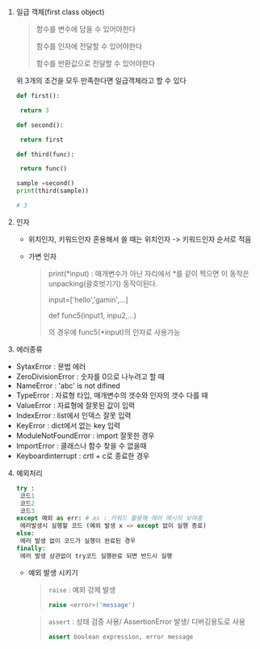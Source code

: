 1. 일급 객체(first class object)

   > 함수를 변수에 담을 수 있어야한다
   >
   > 함수를 인자에 전달할 수 있어야한다
   >
   > 함수를 반환값으로 전달할 수 있어야한다

   위 3개의 조건을 모두 만족한다면 일급객체라고 할 수 있다

   ```python
   def first():
   
   	return 3
   
   def second():
   
   	return first
   
   def third(func):
   
   	return func()
   
   sample =second()
   print(third(sample))
   
   # 3 
   ```



2. 인자

   - 위치인자, 키워드인자 혼용해서 쓸 때는 위치인자 -> 키워드인자 순서로 적음

   - 가변 인자

     >print(*input)  : 매개변수가 아닌 자리에서 *를 같이 찍으면 이 동작은 unpacking(괄호벗기기) 동작이된다. 
     >
     >
     >
     >input=['hello','gamin',...]
     >
     >def func5(input1, inpu2,...)
     >
     >의 경우에 func5(*input)의 인자로 사용가능



3. 에러종류

- SytaxError : 문법 에러
- ZeroDivisionError : 숫자를 0으로 나누려고 할 때
- NameError : 'abc' is not difined
- TypeError : 자료형 타입, 매개변수의 갯수와 인자의 갯수 다를 때
- ValueError : 자료형에 잘못된 값이 입력
- IndexError : list에서 인덱스 잘못 입력
- KeyError : dict에서 없는 key 입력
- ModuleNotFoundError : import 잘못한 경우
- ImportError : 클래스나 함수 찾을 수 없을때
- Keyboardinterrupt : crtl + c로 종료한 경우



4. 예외처리

   ```python
   try :
   	코드1
   	코드2
   	코드3
   except 예외 as err: # as : 키워드 활용해 에러 메시지 보여줌
   	에러발생시 실행할 코드 (예외 발생 x => except 없이 실행 종료)
   else:
   	에러 발생 없이 코드가 실행이 완료된 경우
   finally:
   	에러 발생 상관없이 try코드 실행완료 되면 반드시 실행
   ```

   - 예외 발생 시키기
   
     > `raise` : 예외 강제 발생
     >
     > ```python
     > raise <error>('message')
     > ```
   
     > `assert` : 상태 검증 사용/ AssertionError 발생/ 디버깅용도로 사용
     >
     > ```python
     > assert boolean expression, error message
     > ```
